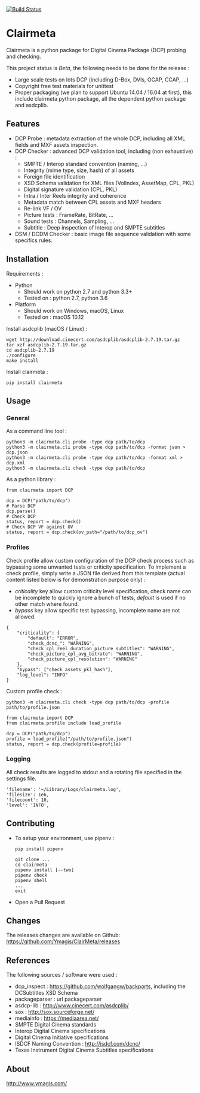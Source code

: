 [![Build Status](https://travis-ci.org/Ymagis/ClairMeta.svg?branch=1.0.0b1)](https://travis-ci.org/Ymagis/ClairMeta)

# Clairmeta

Clairmeta is a python package for Digital Cinema Package (DCP) probing and checking.

This project status is *Beta*, the following needs to be done for the release :
- Large scale tests on lots DCP (including D-Box, DVIs, OCAP, CCAP, ...)
- Copyright free test materials for unittest
- Proper packaging (we plan to support Ubuntu 14.04 / 16.04 at first), this include
clairmeta python package, all the dependent python package and asdcplib.

## Features

* DCP Probe : metadata extraction of the whole DCP, including all XML fields
and MXF assets inspection.
* DCP Checker : advanced DCP validation tool, including (non exhaustive) :
  * SMPTE / Interop standard convention (naming, ...)
  * Integrity (mime type, size, hash) of all assets
  * Foreign file identification
  * XSD Schema validation for XML files (VolIndex, AssetMap, CPL, PKL)
  * Digital signature validation (CPL, PKL)
  * Intra / Inter Reels integrity and coherence
  * Metadata match between CPL assets and MXF headers
  * Re-link VF / OV
  * Picture tests : FrameRate, BitRate, ...
  * Sound tests : Channels, Sampling, ...
  * Subtitle : Deep inspection of Interop and SMPTE subtitles
* DSM / DCDM Checker : basic image file sequence validation with some
specifics rules.

## Installation

Requirements :
* Python
  * Should work on python 2.7 and python 3.3+
  * Tested on : python 2.7, python 3.6
* Platform
  * Should work on Windows, macOS, Linux
  * Tested on : macOS 10.12

Install asdcplib (macOS / Linux) :
```
wget http://download.cinecert.com/asdcplib/asdcplib-2.7.19.tar.gz
tar xzf asdcplib-2.7.19.tar.gz
cd asdcplib-2.7.19
./configure
make install
```

Install clairmeta :
```
pip install clairmeta
```

## Usage

### General

As a command line tool :
```
python3 -m clairmeta.cli probe -type dcp path/to/dcp
python3 -m clairmeta.cli probe -type dcp path/to/dcp -format json > dcp.json
python3 -m clairmeta.cli probe -type dcp path/to/dcp -format xml > dcp.xml
python3 -m clairmeta.cli check -type dcp path/to/dcp
```

As a python library :
```
from clairmeta import DCP

dcp = DCP("path/to/dcp")
# Parse DCP
dcp.parse()
# Check DCP
status, report = dcp.check()
# Check DCP VF against OV
status, report = dcp.check(ov_path="/path/to/dcp_ov")
```

### Profiles

Check profile allow custom configuration of the DCP check process such as
bypassing some unwanted tests or criticity specification. To implement a
check profile, simply write a JSON file derived from this template (actual
content listed below is for demonstration purpose only) :
* *criticality* key allow custom criticity level specification, check name can
be incomplete to quickly ignore a bunch of tests, *default* is used if no other
match where found.
* *bypass* key allow specific test bypassing, incomplete name are not allowed.
```
{
    "criticality": {
        "default": "ERROR",
        "check_dcnc_": "WARNING",
        "check_cpl_reel_duration_picture_subtitles": "WARNING",
        "check_picture_cpl_avg_bitrate": "WARNING",
        "check_picture_cpl_resolution": "WARNING"
    },
    "bypass": ["check_assets_pkl_hash"],
    "log_level": "INFO"
}
```

Custom profile check :
```
python3 -m clairmeta.cli check -type dcp path/to/dcp -profile path/to/profile.json
```

```
from clairmeta import DCP
from clairmeta.profile include load_profile

dcp = DCP("path/to/dcp")
profile = load_profile("/path/to/profile.json")
status, report = dcp.check(profile=profile)
```



### Logging

All check results are logged to stdout and a rotating file specified in the
settings file.

```
'filename': '~/Library/Logs/clairmeta.log',
'filesize': 1e6,
'filecount': 10,
'level': 'INFO',
```

## Contributing

* To setup your environment, use pipenv :
    ```
    pip install pipenv

    git clone ...
    cd clairmeta
    pipenv install [--two]
    pipenv check
    pipenv shell
    ...
    exit
    ```

* Open a Pull Request

## Changes

The releases changes are available on Github: https://github.com/Ymagis/ClairMeta/releases

## References

The following sources / software were used :
* dcp_inspect : https://github.com/wolfgangw/backports, including the
DCSubtitles XSD Schema
* packageparser : url packageparser
* asdcp-lib : http://www.cinecert.com/asdcplib/
* sox : http://sox.sourceforge.net/
* mediainfo : https://mediaarea.net/
* SMPTE Digital Cinema standards
* Interop Digital Cinema specifications
* Digital Cinema Initiative specifications
* ISDCF Naming Convention : http://isdcf.com/dcnc/
* Texas Instrument Digital Cinema Subtitles specifications

## About

http://www.ymagis.com/
